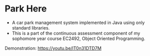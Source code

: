 # Park Here
- A car park management system implemented in Java using only standard libraries.
- This is a part of the continuous assessment component of my sophomore year course EC2492, Object Oriented Programming.

Demonstration: https://youtu.be/lT0n31DTD7M
